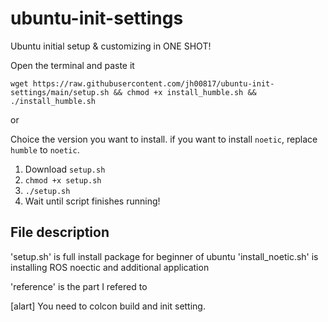 # ubuntu-init-settings
Ubuntu initial setup &amp; customizing in ONE SHOT!

Open the terminal and paste it
```
wget https://raw.githubusercontent.com/jh00817/ubuntu-init-settings/main/setup.sh && chmod +x install_humble.sh && ./install_humble.sh
```

or

Choice the version you want to install. if you want to install `noetic`, replace `humble` to `noetic`.

1. Download `setup.sh`
2. `chmod +x setup.sh`
3. `./setup.sh`
4. Wait until script finishes running!

## File description

'setup.sh' is full install package for beginner of ubuntu
'install_noetic.sh' is installing ROS noectic and additional application

'reference' is the part I refered to

[alart] You need to colcon build and init setting.

